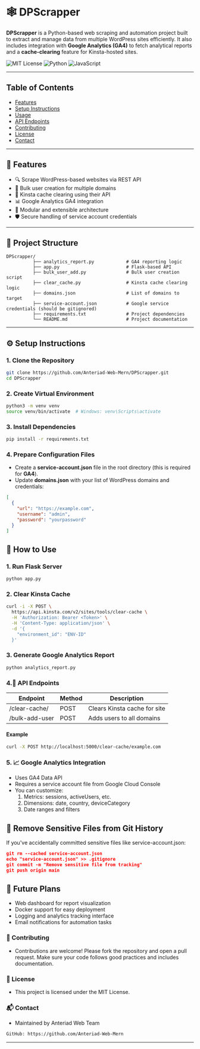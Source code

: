 # 🕸️ DPScrapper

**DPScrapper** is a Python-based web scraping and automation project built to extract and manage data from multiple WordPress sites efficiently. It also includes integration with **Google Analytics (GA4)** to fetch analytical reports and a **cache-clearing** feature for Kinsta-hosted sites.


![MIT License](https://img.shields.io/github/license/Anteriad-Web-Mern/DPScrapper)
![Python](https://img.shields.io/badge/python-3.8%2B-blue)
![JavaScript](https://img.shields.io/badge/logo-javascript-blue?logo=javascript)

---
## Table of Contents
- [Features](#Features)
- [Setup Instructions](#setup-instructions)
- [Usage](#how-to-use)
- [API Endpoints](#api-endpoints)
- [Contributing](#contributing)
- [License](#license)
- [Contact](#contact)
---

## 🚀 Features

- 🔍 Scrape WordPress-based websites via REST API
- 👥 Bulk user creation for multiple domains
- 🧼 Kinsta cache clearing using their API
- 📊 Google Analytics GA4 integration
- 📁 Modular and extensible architecture
- 🛡️ Secure handling of service account credentials

---

## 📁 Project Structure
```
DPScrapper/
          ├── analytics_report.py            # GA4 reporting logic
          ├── app.py                         # Flask-based API
          ├── bulk_user_add.py               # Bulk user creation script
          ├── clear_cache.py                 # Kinsta cache clearing logic
          ├── domains.json                   # List of domains to target
          ├── service-account.json           # Google service credentials (should be gitignored)
          ├── requirements.txt               # Project dependencies
          └── README.md                      # Project documentation
```
---

## ⚙️ Setup Instructions

### 1. Clone the Repository

```bash
git clone https://github.com/Anteriad-Web-Mern/DPScrapper.git
cd DPScrapper
```


### 2. Create Virtual Environment
   
```bash
python3 -m venv venv
source venv/bin/activate  # Windows: venv\Scripts\activate
```

### 3. Install Dependencies

```bash
pip install -r requirements.txt
```

### 4. Prepare Configuration Files

- Create a **service-account.json** file in the root directory (this is required for **GA4**).
- Update **domains.json** with your list of WordPress domains and credentials:
```json
[
  {
    "url": "https://example.com",
    "username": "admin",
    "password": "yourpassword"
  }
]
```

## 🧪 How to Use

### 1. Run Flask Server

```bash
python app.py
```

### 2. Clear Kinsta Cache

```bash
curl -i -X POST \
  https://api.kinsta.com/v2/sites/tools/clear-cache \
  -H 'Authorization: Bearer <Token>' \
  -H 'Content-Type: application/json' \
  -d '{
    "environment_id": "ENV-ID"
  }'
```

### 3. Generate Google Analytics Report

```bash
python analytics_report.py
```

### 4.📡 API Endpoints

| Endpoint                   | Method | Description                        |
|----------------------------|--------|------------------------------------|
| /clear-cache/<domain>      | POST   | Clears Kinsta cache for site       |
| /bulk-add-user             | POST   | Adds users to all domains          |

#### Example
```bash
curl -X POST http://localhost:5000/clear-cache/example.com
```

### 5. 📈 Google Analytics Integration
- Uses GA4 Data API
- Requires a service account file from Google Cloud Console
- You can customize:
    1. Metrics: sessions, activeUsers, etc.
    2. Dimensions: date, country, deviceCategory
    3. Date ranges and filters

## 🔐 Remove Sensitive Files from Git History
If you've accidentally committed sensitive files like service-account.json:

```json
git rm --cached service-account.json
echo "service-account.json" >> .gitignore
git commit -m "Remove sensitive file from tracking"
git push origin main
```
## 🔮 Future Plans
- Web dashboard for report visualization
- Docker support for easy deployment
- Logging and analytics tracking interface
- Email notifications for automation tasks

### 🤝 Contributing
- Contributions are welcome! Please fork the repository and open a pull request. Make sure your code follows good practices and includes documentation.

### 📜 License
- This project is licensed under the MIT License.

### 📬 Contact
- Maintained by Anteriad Web Team
```bash
GitHub: https://github.com/Anteriad-Web-Mern
```

---

